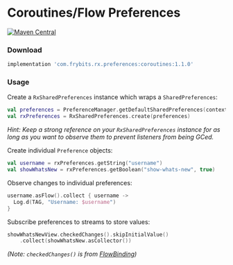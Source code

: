 # Coroutines/Flow Preferences

[![Maven Central][1]][2] 

### Download

```groovy
implementation 'com.frybits.rx.preferences:coroutines:1.1.0'
```

### Usage

Create a `RxSharedPreferences` instance which wraps a `SharedPreferences`:

```kotlin
val preferences = PreferenceManager.getDefaultSharedPreferences(context)
val rxPreferences = RxSharedPreferences.create(preferences)
```

*Hint: Keep a strong reference on your `RxSharedPreferences` instance for as long as you want to observe them to prevent listeners from being GCed.*

Create individual `Preference` objects:

```kotlin
val username = rxPreferences.getString("username")
val showWhatsNew = rxPreferences.getBoolean("show-whats-new", true)
```

Observe changes to individual preferences:

```kotlin
username.asFlow().collect { username ->
  Log.d(TAG, "Username: $username")
}
```

Subscribe preferences to streams to store values:

```kotlin
showWhatsNewView.checkedChanges().skipInitialValue()
    .collect(showWhatsNew.asCollector())
```
*(Note: `checkedChanges()` is from [FlowBinding](https://github.com/ReactiveCircus/FlowBinding))*

[1]:https://img.shields.io/maven-central/v/com.frybits.rx.preferences/coroutines?label=coroutines
[2]:https://central.sonatype.com/artifact/com.frybits.rx.preferences/coroutines/1.1.0
